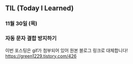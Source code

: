## TIL (Today I Learned)

### 11월 30일 (목)    
### 자동 문자 결합 방지하기    
이번 포스팅은 gif가 첨부되어 있어 원본 블로그 링크로 대체합니다!   
https://green1229.tistory.com/426    